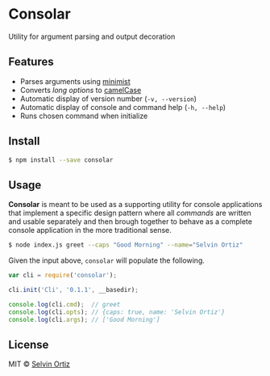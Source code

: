 # Consolar
Utility for argument parsing and output decoration

## Features
- Parses arguments using [minimist](https://github.com/substack/minimist)
- Converts _long options_ to [camelCase](https://lodash.com/docs#camelCase)
- Automatic display of version number (`-v, --version`)
- Automatic display of console and command help (`-h, --help`)
- Runs chosen command when initialize

## Install
```sh
$ npm install --save consolar
```

## Usage
**Consolar** is meant to be used as a supporting utility for console applications that implement a specific design pattern where all _commands_ are written and usable separately and then brough together to behave as a complete console application in the more traditional sense.

```sh
$ node index.js greet --caps "Good Morning" --name="Selvin Ortiz"
```

Given the input above, `consolar` will populate the following.

```js
var cli = require('consolar');

cli.init('Cli', '0.1.1', __basedir);

console.log(cli.cmd);  // greet
console.log(cli.opts); // {caps: true, name: 'Selvin Ortiz'}
console.log(cli.args); // ['Good Morning']
```

## License
MIT &copy; [Selvin Ortiz](http://selv.in "Selvin Ortiz")